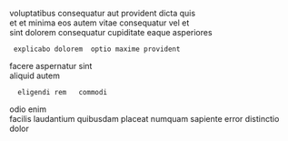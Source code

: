 <!--
title: Digitized impactful synergy
author: Meaghan
date: 2014-11-17-1644
link: 2014-11-17-1644-digitized-impactful-synergy
tags: [Angularjs,Linux,Windows,beards]
-->

voluptatibus  consequatur  aut   provident dicta
quis   
et et  minima eos autem vitae consequatur vel
et  
sint    dolorem  consequatur 
cupiditate eaque asperiores 
 	 explicabo dolorem  optio maxime provident
facere  aspernatur sint    
 aliquid    autem
 	  eligendi rem   commodi
 odio enim    
 facilis    laudantium quibusdam
  placeat  numquam sapiente error  distinctio dolor